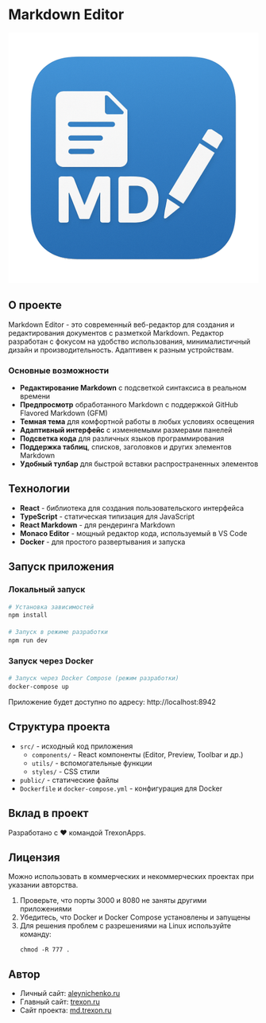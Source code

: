 # Markdown Editor

![Markdown](public/md.png)

## О проекте

Markdown Editor - это современный веб-редактор для создания и редактирования документов с разметкой Markdown. Редактор разработан с фокусом на удобство использования, минималистичный дизайн и производительность. Адаптивен к разным устройствам.

### Основные возможности

- **Редактирование Markdown** с подсветкой синтаксиса в реальном времени
- **Предпросмотр** обработанного Markdown с поддержкой GitHub Flavored Markdown (GFM)
- **Темная тема** для комфортной работы в любых условиях освещения
- **Адаптивный интерфейс** с изменяемыми размерами панелей
- **Подсветка кода** для различных языков программирования
- **Поддержка таблиц**, списков, заголовков и других элементов Markdown
- **Удобный тулбар** для быстрой вставки распространенных элементов

## Технологии

- **React** - библиотека для создания пользовательского интерфейса
- **TypeScript** - статическая типизация для JavaScript
- **React Markdown** - для рендеринга Markdown
- **Monaco Editor** - мощный редактор кода, используемый в VS Code
- **Docker** - для простого развертывания и запуска

## Запуск приложения

### Локальный запуск

```bash
# Установка зависимостей
npm install

# Запуск в режиме разработки
npm run dev
```

### Запуск через Docker

```bash
# Запуск через Docker Compose (режим разработки)
docker-compose up
```

Приложение будет доступно по адресу: http://localhost:8942

## Структура проекта

- `src/` - исходный код приложения
  - `components/` - React компоненты (Editor, Preview, Toolbar и др.)
  - `utils/` - вспомогательные функции
  - `styles/` - CSS стили
- `public/` - статические файлы
- `Dockerfile` и `docker-compose.yml` - конфигурация для Docker

## Вклад в проект

Разработано с ❤️ командой TrexonApps.

## Лицензия

Можно использовать в коммерческих и некоммерческих проектах при указании авторства.

1. Проверьте, что порты 3000 и 8080 не заняты другими приложениями
2. Убедитесь, что Docker и Docker Compose установлены и запущены
3. Для решения проблем с разрешениями на Linux используйте команду:
   ```
   chmod -R 777 .
   ```



## Автор

- Личный сайт: [aleynichenko.ru](https://aleynichenko.ru/)
- Главный сайт: [trexon.ru](http://trexon.ru/)
- Сайт проекта: [md.trexon.ru](http://md.trexon.ru)
